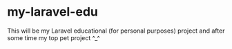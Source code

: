 # my-laravel-edu
This will be my Laravel educational (for personal purposes) project and after some time my top pet project ^_^
